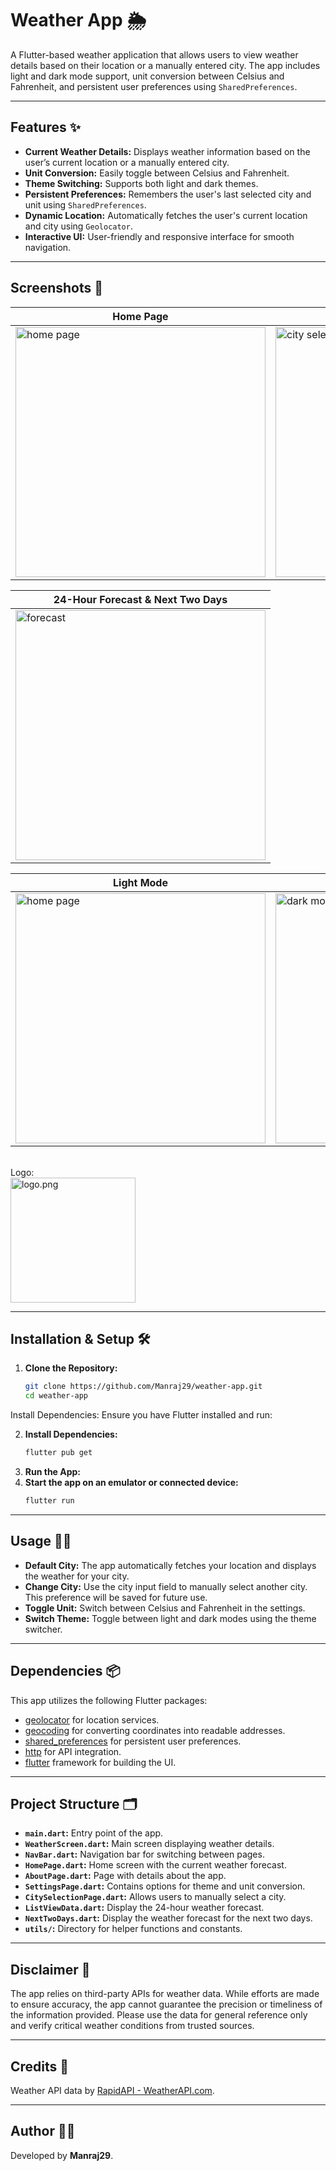 # Weather App 🌦️

A Flutter-based weather application that allows users to view weather details based on their location or a manually entered city. The app includes light and dark mode support, unit conversion between Celsius and Fahrenheit, and persistent user preferences using `SharedPreferences`.

---

## Features ✨

- **Current Weather Details:** Displays weather information based on the user’s current location or a manually entered city.
- **Unit Conversion:** Easily toggle between Celsius and Fahrenheit.
- **Theme Switching:** Supports both light and dark themes.
- **Persistent Preferences:** Remembers the user's last selected city and unit using `SharedPreferences`.
- **Dynamic Location:** Automatically fetches the user's current location and city using `Geolocator`.
- **Interactive UI:** User-friendly and responsive interface for smooth navigation.

---

## Screenshots 📸

| Home Page | City Selection | Settings Page | About Page |
|-----------|----------------|---------------|------------|
| <img src="https://github.com/user-attachments/assets/f2be0210-86fd-4570-aaa0-932057f40da9" alt="home page" width="400px" /> | <img src="https://github.com/user-attachments/assets/36e5fead-6e0f-416f-86a5-9faec468ecfc" alt="city selection" width="400px"  />  | <img src="https://github.com/user-attachments/assets/255473cf-a666-4938-8a47-17bad41484ff" alt="settings page" width="400px"  />| <img src="https://github.com/user-attachments/assets/0ca167d8-ed23-4f8a-8682-b4b414e85229" alt="about page" width="400px"  /> |

| 24-Hour Forecast & Next Two Days |
|----------------------------------|
| <img src="https://github.com/user-attachments/assets/50efbe4e-30ff-4f18-9c33-647bc0bb4bc7" alt="forecast" width="400px"  />|

| Light Mode | Dark Mode |
|------------|-----------|
| <img src="https://github.com/user-attachments/assets/f2be0210-86fd-4570-aaa0-932057f40da9" alt="home page" width="400px" />  | <img src="https://github.com/user-attachments/assets/5413801e-b8b7-4873-b32d-28e5c76ed2e7" alt="dark mode" width="400px" /> |
<br>
Logo: <br><img src="https://github.com/user-attachments/assets/28dbabff-f1b6-4ed1-8f89-70927ced549d" alt="logo.png" width="200px"/>

---

## Installation & Setup 🛠️
1. **Clone the Repository:**
   ```bash
   git clone https://github.com/Manraj29/weather-app.git
   cd weather-app
    ```
Install Dependencies: Ensure you have Flutter installed and run:

2. **Install Dependencies:**
   ```bash
   flutter pub get
    ```
3. **Run the App:**
4. **Start the app on an emulator or connected device:**
   ```bash
   flutter run
    ```
   
---

## Usage 🧑‍💻
- **Default City:** The app automatically fetches your location and displays the weather for your city.
- **Change City:** Use the city input field to manually select another city. This preference will be saved for future use.
- **Toggle Unit:** Switch between Celsius and Fahrenheit in the settings.
- **Switch Theme:** Toggle between light and dark modes using the theme switcher.

---

## Dependencies 📦
This app utilizes the following Flutter packages:
- [geolocator](https://pub.dev/packages/geolocator) for location services.
- [geocoding](https://pub.dev/packages/geocoding) for converting coordinates into readable addresses.
- [shared_preferences](https://pub.dev/packages/shared_preferences) for persistent user preferences.
- [http](https://pub.dev/packages/http) for API integration.
- [flutter](https://flutter.dev) framework for building the UI.

---

## Project Structure 🗂️
- **`main.dart`:** Entry point of the app.
- **`WeatherScreen.dart`:** Main screen displaying weather details.
- **`NavBar.dart`:** Navigation bar for switching between pages.
- **`HomePage.dart`:** Home screen with the current weather forecast.
- **`AboutPage.dart`:** Page with details about the app.
- **`SettingsPage.dart`:** Contains options for theme and unit conversion.
- **`CitySelectionPage.dart`:** Allows users to manually select a city.
- **`ListViewData.dart`:** Display the 24-hour weather forecast.
- **`NextTwoDays.dart`:** Display the weather forecast for the next two days. 
- **`utils/`:** Directory for helper functions and constants.

---

## Disclaimer 📢

The app relies on third-party APIs for weather data. While efforts are made to ensure accuracy, the app cannot guarantee the precision or timeliness of the information provided. Please use the data for general reference only and verify critical weather conditions from trusted sources.

---

## Credits 🌟

Weather API data by [RapidAPI - WeatherAPI.com](https://rapidapi.com/weatherapi/api/weatherapi-com).  

---

## Author 👨‍💻
Developed by **Manraj29**.

